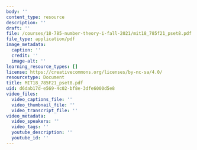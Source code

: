 ```yaml
---
body: ''
content_type: resource
description: ''
draft: ''
file: /courses/18-785-number-theory-i-fall-2021/mit18_785f21_pset8.pdf
file_type: application/pdf
image_metadata:
  caption: ''
  credit: ''
  image-alt: ''
learning_resource_types: []
license: https://creativecommons.org/licenses/by-nc-sa/4.0/
resourcetype: Document
title: MIT18_785F21_pset8.pdf
uid: d6dab17d-e569-4c02-bf8e-3dfe6000d5e8
video_files:
  video_captions_file: ''
  video_thumbnail_file: ''
  video_transcript_file: ''
video_metadata:
  video_speakers: ''
  video_tags: ''
  youtube_description: ''
  youtube_id: ''
---
```

